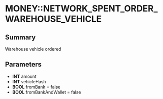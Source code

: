 # MONEY::NETWORK_SPENT_ORDER_WAREHOUSE_VEHICLE

## Summary
Warehouse vehicle ordered

## Parameters
* **INT** amount
* **INT** vehicleHash
* **BOOL** fromBank = false
* **BOOL** fromBankAndWallet = false